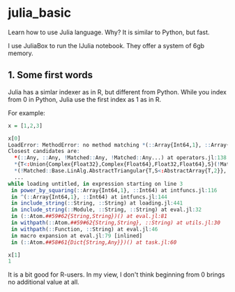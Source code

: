 # julia_basic
Learn how to use Julia language. Why? It is similar to Python, but fast.

I use JuliaBox to run the IJulia notebook. They offer a system of 6gb memory.


## 1. Some first words
Julia has a simlar indexer as in R, but different from Python. While you index from 0 in Python, Julia use the first index as 1 as in R.

For example:
```r
x = [1,2,3]

x[0]
LoadError: MethodError: no method matching *(::Array{Int64,1}, ::Array{Int64,1})
Closest candidates are:
  *(::Any, ::Any, !Matched::Any, !Matched::Any...) at operators.jl:138
  *{T<:Union{Complex{Float32},Complex{Float64},Float32,Float64},S}(!Matched::Union{Base.ReshapedArray{T<:Union{Complex{Float32},Complex{Float64},Float32,Float64},2,A<:DenseArray,MI<:Tuple{Vararg{Base.MultiplicativeInverses.SignedMultiplicativeInverse{Int64},N}}},DenseArray{T<:Union{Complex{Float32},Complex{Float64},Float32,Float64},2},SubArray{T<:Union{Complex{Float32},Complex{Float64},Float32,Float64},2,A<:Union{Base.ReshapedArray{T,N,A<:DenseArray,MI<:Tuple{Vararg{Base.MultiplicativeInverses.SignedMultiplicativeInverse{Int64},N}}},DenseArray},I<:Tuple{Vararg{Union{Base.AbstractCartesianIndex,Colon,Int64,Range{Int64}},N}},L}}, ::Union{Base.ReshapedArray{S,1,A<:DenseArray,MI<:Tuple{Vararg{Base.MultiplicativeInverses.SignedMultiplicativeInverse{Int64},N}}},DenseArray{S,1},SubArray{S,1,A<:Union{Base.ReshapedArray{T,N,A<:DenseArray,MI<:Tuple{Vararg{Base.MultiplicativeInverses.SignedMultiplicativeInverse{Int64},N}}},DenseArray},I<:Tuple{Vararg{Union{Base.AbstractCartesianIndex,Colon,Int64,Range{Int64}},N}},L}}) at linalg\matmul.jl:79
  *(!Matched::Base.LinAlg.AbstractTriangular{T,S<:AbstractArray{T,2}}, ::AbstractArray{T,1}) at linalg\triangular.jl:1496
  ...
while loading untitled, in expression starting on line 3
 in power_by_squaring(::Array{Int64,1}, ::Int64) at intfuncs.jl:116
 in ^(::Array{Int64,1}, ::Int64) at intfuncs.jl:144
 in include_string(::String, ::String) at loading.jl:441
 in include_string(::Module, ::String, ::String) at eval.jl:32
 in (::Atom.##59#62{String,String})() at eval.jl:81
 in withpath(::Atom.##59#62{String,String}, ::String) at utils.jl:30
 in withpath(::Function, ::String) at eval.jl:46
 in macro expansion at eval.jl:79 [inlined]
 in (::Atom.##58#61{Dict{String,Any}})() at task.jl:60

x[1]
1
```
It is a bit good for R-users. In my view, I don't think beginning from 0 brings no additional value at all.
